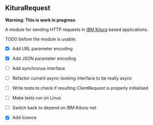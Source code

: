 KituraRequest
-------------

**Warning: This is work in progress**

A module for sending HTTP requests in [IBM Kitura](https://github.com/IBM-Swift/Kitura) based applications.

TODO before the module is usable:
- [x] Add URL parameter encoding
- [x] Add JSON parameter encoding 
- [ ] Add synchronus interface
- [ ] Refactor current async-looking interface to be really async
- [ ] Write tests to check if resulting ClientRequest is properly initialised
- [ ] Make tests run on Linux
- [ ] Switch back to depend on IBM Kitura-net
- [x] Add licence 

